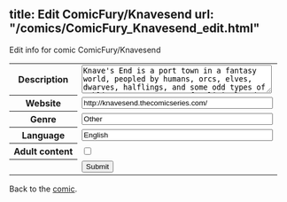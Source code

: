 title: Edit ComicFury/Knavesend
url: "/comics/ComicFury_Knavesend_edit.html"
---
Edit info for comic ComicFury/Knavesend

<form name="comic" action="http://gaepostmail.appspot.com/comic/" method="post">
<table class="comicinfo">
<tr>
<th>Description</th><td><textarea name="description" cols="40" rows="3">Knave's End is a port town in a fantasy world, peopled by humans, orcs, elves, dwarves, halflings, and some odd types of goblins. It's a center of political and criminal intrigue where the criminals are nasty and some of the guards are even worse.</textarea></td>
</tr>
<tr>
<th>Website</th><td><input type="text" name="url" value="http://knavesend.thecomicseries.com/" size="40"/></td>
</tr>
<tr>
<th>Genre</th><td><input type="text" name="genre" value="Other" size="40"/></td>
</tr>
<tr>
<th>Language</th><td><input type="text" name="language" value="English" size="40"/></td>
</tr>
<tr>
<th>Adult content</th><td><input type="checkbox" name="adult" value="adult" /></td>
</tr>
<tr>
<th></th><td>
<input type="hidden" name="comic" value="ComicFury_Knavesend" />
<input type="submit" name="submit" value="Submit" />
</td>
</tr>
</table>
</form>

Back to the [comic](ComicFury_Knavesend.html).
